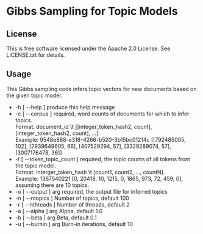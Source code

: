 Gibbs Sampling for Topic Models
==========


License
-------

This is free software licensed under the Apache 2.0 License. See LICENSE.txt for details.

Usage
-------
This Gibbs sampling code infers topic vectors for new documents based on the given topic model.

*  -h [ --help ]                produce this help message
*  -c [ --corpus ]              required, word counts of documents for which to infer topics. <br> Format: document\_id \\t [[integer\_token\_hash2, count], [integer\_token\_hash2, count], ...]. <br> Example: 9548e888-e318-4266-b520-3b15bc01214c    [[792485005, 102], [2939649605, 66], [407529294, 57], [3329289074, 57], [3007176478, 36]]
*  -t [ --token\_topic\_count ] required, the topic counts of all tokens from the topic model. <br> Format: interger\_token\_hash \\t [count1, count2, ..., countN]. <br> Example: 1367540221      [0, 20418, 10, 1215, 0, 1865, 973, 72, 459, 0], assuming there are 10 topics.
*  -o [ --output ] arg          required, the output file for inferred topics
*  -n [ --ntopics ]             Number of topics, default 100
*  -r [ --nthreads ]            Number of threads, default 2
*  -a [ --alpha ] arg           Alpha, default 1.0
*  -b [ --beta ] arg            Beta, default 0.1
*  -u [ --burnin ] arg          Burn-in iterations, default 10

